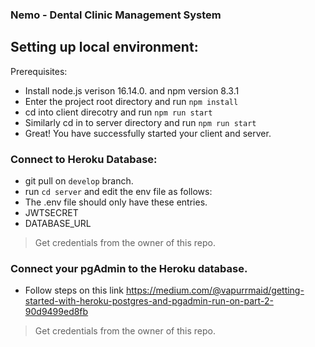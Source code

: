### Nemo - Dental Clinic Management System

## Setting up local environment:

Prerequisites:
- Install node.js verison 16.14.0. and npm version 8.3.1
- Enter the project root directory and run `npm install`
- cd into client direcotry and run `npm run start`
- Similarly cd in to server directory and run `npm run start`
- Great! You have successfully started your client and server. 

### Connect to Heroku Database:
- git pull on `develop` branch.
- run `cd server` and edit the env file as follows:
- The .env file should only have these entries.
- JWTSECRET 
- DATABASE_URL
> Get credentials from the owner of this repo.

### Connect your pgAdmin to the Heroku database.
- Follow steps on this link https://medium.com/@vapurrmaid/getting-started-with-heroku-postgres-and-pgadmin-run-on-part-2-90d9499ed8fb
> Get credentials from the owner of this repo.

